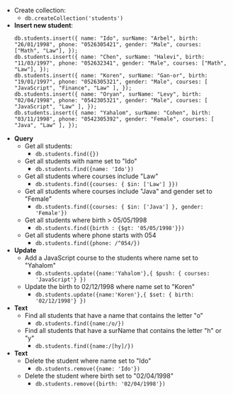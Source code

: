 - Create collection:
  - `db.createCollection('students')`
- **Insert new student**:
  ```
  db.students.insert({ name: "Ido", surName: "Arbel", birth: "26/01/1998", phone: "0526305421", gender: "Male", courses: ["Math", "Law"], });
  db.students.insert({ name: "Chen", surName: "Halevi", birth: "11/03/1997", phone: "052632341", gender: "Male", courses: ["Math", "Law"], });
  db.students.insert({ name: "Koren", surName: "Gan-or", birth: "19/01/1997", phone: "0526305321", gender: "Male", courses: [ "JavaScript", "Finance", "Law" ], });
  db.students.insert({ name: "Oryan", surName: "Levy", birth: "02/04/1998", phone: "0542305321", gender: "Male", courses: [ "JavaScript", "Law" ], });
  db.students.insert({ name: "Yahalom", surName: "Cohen", birth: "03/11/1998", phone: "0542305392", gender: "Female", courses: [ "Java", "Law" ], });
  ```
- **Query**
  - Get all students:
    - `db.students.find({})`
  - Get all students with name set to "Ido"
    - `db.students.find({name: 'Ido'})`
  - Get all students where courses include "Law"
    - `db.students.find({courses: { $in: ['Law'] }})`
  - Get all students where courses include "Java" and gender set to "Female"
    - `db.students.find({courses: { $in: ['Java'] }, gender: 'Female'})`
  - Get all students where birth > 05/05/1998
    - `db.students.find({birth : {$gt: '05/05/1998'}})`
  - Get all students where phone starts with 054
    - `db.students.find({phone: /^054/})`
- **Update**
  - Add a JavaScript course to the students where name set to "Yahalom"
    - `db.students.update({name:'Yahalom'},{ $push: { courses: 'JavaScript'} })`
  - Update the birth to 02/12/1998 where name set to "Koren"
    - `db.students.update({name:'Koren'},{ $set: { birth: '02/12/1998'} })`
- **Text**
  - Find all students that have a name that contains the letter "o"
    - `db.students.find({name:/o/})`
  - Find all students that have a surName that contains the letter "h" or "y"
    - `db.students.find({name:/[hy]/})`
- **Text**
  - Delete the student where name set to "Ido"
    - `db.students.remove({name: 'Ido'})`
  - Delete the student where birth set to "02/04/1998"
    - `db.students.remove({birth: '02/04/1998'})`
